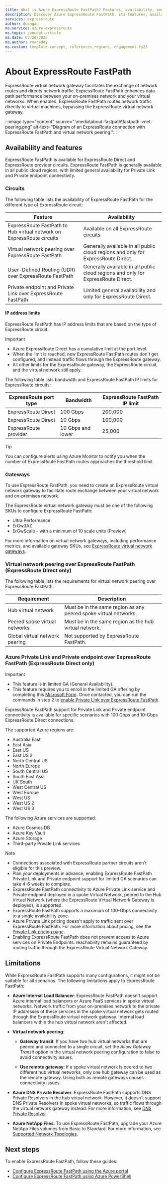 ```yaml
---
title: What is Azure ExpressRoute FastPath? Features, availability, and limitations
description: Discover Azure ExpressRoute FastPath, its features, availability, IP limits, and how it enhances network performance by bypassing the gateway. Learn configuration steps and supported scenarios.
services: expressroute
author: duongau
ms.service: azure-expressroute
ms.topic: concept-article
ms.date: 03/20/2025
ms.author: rmareddy
ms.custom: template-concept, references_regions, engagement-fy23
---
```


# About ExpressRoute FastPath

ExpressRoute virtual network gateway facilitates the exchange of network routes and directs network traffic. ExpressRoute FastPath enhances data path performance between your on-premises network and your virtual networks. When enabled, ExpressRoute FastPath routes network traffic directly to virtual machines, bypassing the ExpressRoute virtual network gateway.

:::image type="content" source=".\media\about-fastpath\fastpath-vnet-peering.png" alt-text="Diagram of an ExpressRoute connection with ExpressRoute FastPath and virtual network peering.":::

## Availability and features

ExpressRoute FastPath is available for ExpressRoute Direct and ExpressRoute provider circuits. ExpressRoute FastPath is generally available in all public cloud regions, with limited general availability for Private Link and Private endpoint connectivity.

### Circuits

The following table lists the availability of ExpressRoute FastPath for the different type of ExpressRoute circuit:

| Feature | Availability |
|--|--|
| ExpressRoute FastPath to Hub virtual network on ExpressRoute circuits | Available on all ExpressRoute circuits |
| Virtual network peering over ExpressRoute FastPath | Generally available in all public cloud regions and only for ExpressRoute Direct. |
| User-Defined Routing (UDR) over ExpressRoute FastPath | Generally available in all public cloud regions and only for ExpressRoute Direct. |
| Private endpoint and Private Link over ExpressRoute FastPath | Limited general availability and only for ExpressRoute Direct. |

#### IP address limits

ExpressRoute FastPath has IP address limits that are based on the type of ExpressRoute circuit.

> [!IMPORTANT]
> - Azure ExpressRoute Direct has a cumulative limit at the port level.
> - When the limit is reached, new ExpressRoute FastPath routes don't get configured, and instead traffic flows through the ExpressRoute gateway.
> - All other limits for the ExpressRoute gateway, the ExpressRoute circuit, and the virtual network still apply.

The following table lists bandwidth and ExpressRoute FastPath IP limits for ExpressRoute circuits:

| ExpressRoute port type | Bandwidth | ExpressRoute FastPath IP limit |
|--|--|--|
| ExpressRoute Direct | 100 Gbps | 200,000 |
| ExpressRoute Direct | 10 Gbps | 100,000 |
| ExpressRoute provider | 10 Gbps and lower | 25,000 |

> [!TIP]
> You can configure alerts using Azure Monitor to notify you when the number of ExpressRoute FastPath routes approaches the threshold limit.

### Gateways

To use ExpressRoute FastPath, you need to create an ExpressRoute virtual network gateway to facilitate route exchange between your virtual network and on-premises network.

The ExpressRoute virtual network gateway must be one of the following SKUs to configure ExpressRoute FastPath:

* Ultra Performance
* ErGw3AZ
* ErGwScale - with a minimum of 10 scale units (Preview)

For more information on virtual network gateways, including performance metrics, and available gateway SKUs, see [ExpressRoute virtual network gateways](expressroute-about-virtual-network-gateways.md).

### Virtual network peering over ExpressRoute FastPath (ExpressRoute Direct only)

The following table lists the requirements for virtual network peering over ExpressRoute FastPath:

| Requirement | Description | 
|--|--|
| Hub virtual network | Must be in the same region as any peered spoke virtual networks. | 
| Peered spoke virtual networks | Must be in the same region as the hub virtual network. | 
| Global virtual network peering | Not supported by ExpressRoute FastPath. |

### Azure Private Link and Private endpoint over ExpressRoute FastPath (ExpressRoute Direct only)

> [!IMPORTANT]
> - This feature is in limited GA (General Availability).
> - This feature requires you to enroll in the limited GA offering by completing this [Microsoft Form](https://aka.ms/FPlimitedga). Once contacted, you can run the commands in step 2 to [enable Private Link over ExpressRoute FastPath](expressroute-howto-linkvnet-arm.md#fastpath-virtual-network-peering-user-defined-routes-udrs-and-private-link-support-for-expressroute-direct-connections).

ExpressRoute FastPath support for Private Link and Private endpoint connectivity is available for specific scenarios with 100 Gbps and 10-Gbps ExpressRoute Direct connections.

The supported Azure regions are:

- Australia East
- East Asia
- East US
- East US 2
- North Central US
- North Europe
- South Central US
- South East Asia
- UK South
- West Central US
- West Europe
- West US
- West US 2
- West US 3

The following Azure services are supported:

- Azure Cosmos DB
- Azure Key Vault
- Azure Storage
- Third-party Private Link services

> [!NOTE]
> * Connections associated with ExpressRoute partner circuits aren't eligible for this preview.
> * Plan your deployments in advance; enabling ExpressRoute FastPath Private Link and Private endpoint support for limited GA scenarios can take 4-6 weeks to complete.
> * ExpressRoute FastPath connectivity to Azure Private Link service and Private endpoint deployed in a spoke Virtual Network, peered to the Hub Virtual Network (where the ExpressRoute Virtual Network Gateway is deployed), is supported.
> * ExpressRoute FastPath supports a maximum of 100-Gbps connectivity to a single availability zone.
> * Azure Private Link pricing doesn't apply to traffic sent over ExpressRoute FastPath. For more information about pricing, see the [Private Link pricing page](https://azure.microsoft.com/pricing/details/private-link/).
> * Enabling ExpressRoute FastPath does not prevent access to Azure services on Private Endpoints: reachability remains guaranteed by routing traffic through the ExpressRoute Virtual Network Gateway.

## Limitations

While ExpressRoute FastPath supports many configurations, it might not be suitable for all scenarios. The following limitations apply to ExpressRoute FastPath:

- **Azure Internal Load Balancer**: ExpressRoute FastPath doesn't support Azure internal load balancers or Azure PaaS services in spoke virtual networks. Network traffic from your on-premises network to the private IP addresses of these services in the spoke virtual network gets routed through the ExpressRoute virtual network gateway. Internal load balancers within the hub virtual network aren't affected.

- **Virtual network peering**:
    
    - **Gateway transit**: If you have two hub virtual networks that are peered and connected to a single circuit, set the *Allow Gateway Transit* option in the virtual network peering configuration to false to avoid connectivity issues.

    - **Use remote gateway**: If a spoke virtual network is peered to two different hub virtual networks, only one hub gateway can be used as the remote gateway. Using both as remote gateways causes connectivity issues.

* **Azure DNS Private Resolver**: ExpressRoute FastPath supports DNS Private Resolvers in the hub virtual network. However, it doesn't support DNS Private Resolvers in spoke virtual networks, so traffic flows through the virtual network gateway instead. For more information, see [DNS Private Resolver](../dns/dns-private-resolver-overview.md).

* **Azure NetApp Files**: To use ExpressRoute FastPath, upgrade your Azure NetApp Files volumes from Basic to Standard. For more information, see [Supported Network Topologies](../azure-netapp-files/azure-netapp-files-network-topologies.md#supported-network-topologies).

## Next steps

To enable ExpressRoute FastPath, follow these guides:

- [Configure ExpressRoute FastPath using the Azure portal](expressroute-howto-linkvnet-portal-resource-manager.md#configure-expressroute-fastpath)
- [Configure ExpressRoute FastPath using Azure PowerShell](expressroute-howto-linkvnet-arm.md#configure-expressroute-fastpath)
